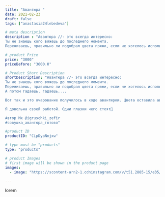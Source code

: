 ```yaml
---
title: "Авантюра "
date: 2021-02-23
draft: false
tags: ["anastasia24lebedeva"]

# meta description
description : "Авантюра //- это всегда интересно:
Ты не знаешь кого вяжешь до последнего момента.
Переживаешь, правильно ли подобрал цвета пряжи, если не хотелось использовать"

# product Price
price: "3000"
priceBefore: "3600.0"

# Product Short Description
shortDescription: "Авантюра //- это всегда интересно:
Ты не знаешь кого вяжешь до последнего момента.
Переживаешь, правильно ли подобрал цвета пряжи, если не хотелось использовать цвета автора.
А потом гадаешь, гадаешь....

Вот так и это очарование получилось в ходе авантюрки. Цвета оставила авторские, очень  интересно было посмотреть на готовый результат.

Я довольна своей работой. Одни глазки чего стоят🤩

Автор Мк @igruschki_zefir
#совушка_авантюра_готово"

#product ID
productID: "CLpDyaNnjxw"

# type must be "products"
type: "products"

# product Images
# first image will be shown in the product page
images:
  - image: "https://scontent-arn2-1.cdninstagram.com/v/t51.2885-15/e35/153857402_481492432852240_1920790746600743047_n.jpg?se=7&tp=1&_nc_ht=scontent-arn2-1.cdninstagram.com&_nc_cat=104&_nc_ohc=hsKlkez5xBcAX9abgkG&ccb=7-4&oh=0d3d90e1d6d0380c3570d9a04384696f&oe=60824251&ig_cache_key=MjUxNTU1ODUyNTEyMjI2NDE3Ng%3D%3D.2-ccb7-4"

---
```

lorem
